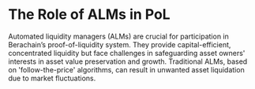 # The Role of ALMs in PoL

Automated liquidity managers (ALMs) are crucial for participation in Berachain’s proof-of-liquidity system. They provide capital-efficient, concentrated liquidity but face challenges in safeguarding asset owners' interests in asset value preservation and growth. Traditional ALMs, based on 'follow-the-price' algorithms, can result in unwanted asset liquidation due to market fluctuations.
